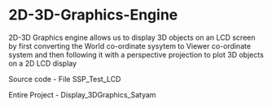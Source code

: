 # 2D-3D-Graphics-Engine
2D-3D Graphics engine allows us to display 3D objects on an LCD screen by first converting the World co-ordinate sysytem to Viewer co-ordinate system and then following it with a perspective projection to plot 3D objects on a 2D LCD display

Source code - File SSP_Test_LCD

Entire Project - Display_3DGraphics_Satyam
